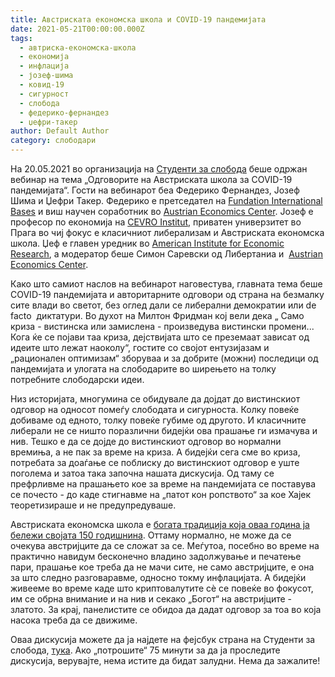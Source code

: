 ```yaml
---
title: Австриската економска школа и COVID-19 пандемијата
date: 2021-05-21T00:00:00.000Z
tags:
  - автриска-економска-школа
  - економија
  - инфлација
  - јозеф-шима
  - ковид-19
  - сигурност
  - слобода
  - федерико-фернандез
  - џефри-такер
author: Default Author
category: слободари
---
```


На 20.05.2021 во организација на [Студенти за слобода](http://studentsforliberty.org/) беше одржан вебинар на тема „Одговорите на Австриската школа за COVID-19 пандемијата“. Гости на вебинарот беа Федерико Фернандез, Јозеф Шима и Џефри Такер. Федерико е претседател на [Fundation International Bases](https://fundacionbases.org/) и виш научен соработник во [Austrian Economics Center](https://www.austriancenter.com/covid-war-children/). Јозеф е професор по економија на [CEVRO Institut](https://www.cevroinstitut.cz/en/), приватен универзитет во Прага во чиј фокус е класичниот либерализам и Австриската економска школа. Џеф е главен уредник во [American Institute for Economic Research](https://www.aier.org/), а модератор беше Симон Саревски од Либертаниа и  [Austrian Economics Center](https://www.austriancenter.com/covid-war-children/).

Како што самиот наслов на вебинарот наговестува, главната тема беше COVID-19 пандемијата и авторитарните одговори од страна на безмалку сите влади во светот, без оглед дали се либерални демократии или de facto  диктатури. Во духот на Милтон Фридман кој вели дека „ Само криза - вистинска или замислена - произведува вистински промени... Кога ќе се појави таа криза, дејствијата што се преземаат зависат од идеите што лежат наоколу“, гостите со својот ентузијазам и „рационален оптимизам“ зборуваа и за добрите (можни) последици од пандемијата и улогата на слободарите во ширењето на толку потребните слободарски идеи.

Низ историјата, многумина се обидувале да дојдат до вистинскиот одговор на односот помеѓу слободата и сигурноста. Колку повеќе добиваме од едното, толку повеќе губиме од другото. И класичните либерали не се ништо поразлични бидејќи ова прашање ги измачува и нив. Тешко е да се дојде до вистинскиот одговор во нормални времиња, а не пак за време на криза. А бидејќи сега сме во криза, потребата за доаѓање се поблиску до вистинскиот одговор е уште поголема и затоа така започна нашата дискусија. Од таму се префрливме на прашањето кое за време на пандемијата се поставува се почесто - до каде стигнавме на „патот кон ропството“ за кое Хајек теоретизираше и не предупредуваше.

Австриската економска школа е [богата традиција која оваа година ја бележи својата 150 годишнина](http://libertaniabackup.local/marginalisticka-revolucija-150-godini-podocna/). Оттаму нормално, не може да се очекува австријците да се сложат за се. Меѓутоа, посебно во време на практично навидум бесконечно владино задолжување и печатење пари, прашање кое треба да не мачи сите, не само австријците, е она за што следно разговаравме, односно токму инфлацијата. А бидејќи живееме во време каде што криптовалутите сè се повеќе во фокусот, им се обрна внимание и на нив и секако „Богот“ на австријците - златото. За крај, панелистите се обидоа да дадат одговор за тоа во која насока треба да се движиме.

Оваа дискусија можете да ја најдете на фејсбук страна на Студенти за слобода, [тука](https://www.facebook.com/watch/live/?v=826865848233214&ref=watch_permalink). Ако „потрошите“ 75 минути за да ја проследите дискусија, верувајте, нема истите да бидат залудни. Нема да зажалите!
